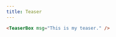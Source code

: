 ```yaml
---
title: Teaser
---
```


```markdown
<TeaserBox msg="This is my teaser." />
```

<TeaserBox msg="This is my teaser." />